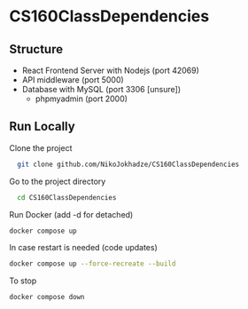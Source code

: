 # CS160ClassDependencies

## Structure  
- React Frontend Server with Nodejs (port 42069) 
- API middleware (port 5000)  
- Database with MySQL (port 3306 [unsure])
  - phpmyadmin (port 2000)

## Run Locally  
Clone the project  

~~~bash  
  git clone github.com/NikoJokhadze/CS160ClassDependencies
~~~

Go to the project directory  

~~~bash  
  cd CS160ClassDependencies
~~~

Run Docker (add -d for detached)

~~~bash  
docker compose up
~~~

In case restart is needed (code updates)

~~~bash  
docker compose up --force-recreate --build
~~~  

To stop

~~~bash  
docker compose down
~~~  
